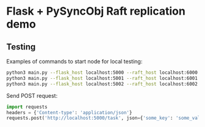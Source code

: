 # Flask + PySyncObj Raft replication demo

## Testing

Examples of commands to start node for local testing:

```bash
python3 main.py --flask_host localhost:5000 --raft_host localhost:6000 --partners localhost:6001 localhost:6002
python3 main.py --flask_host localhost:5001 --raft_host localhost:6001 --partners localhost:6000 localhost:6002
python3 main.py --flask_host localhost:5002 --raft_host localhost:6002 --partners localhost:6001 localhost:6000
```

Send POST request:

```python
import requests
headers = {'Content-type': 'application/json'}
requests.post('http://localhost:5000/task', json={'some_key': 'some_value'})
```
